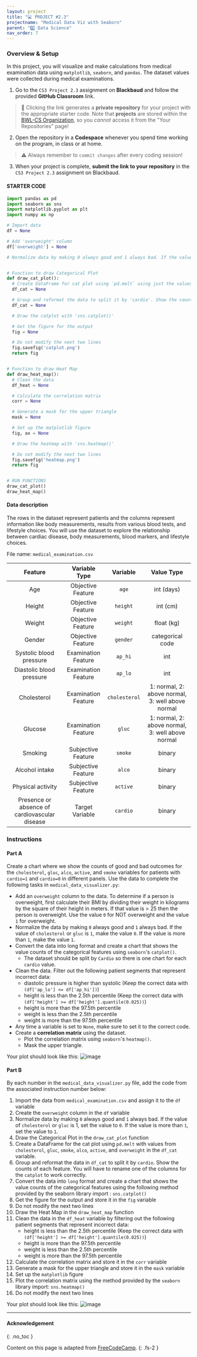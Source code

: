 ```yaml
---
layout: project
title: "💻 PROJECT #2.3"
projectname: "Medical Data Viz with Seaborn"
parent: "2️⃣ Data Science"
nav_order: 7
---
```


### Overview & Setup

In this project, you will visualize and make calculations from medical examination data using `matplotlib`, `seaborn`, and `pandas`. The dataset values were collected during medical examinations.

<div class="setup" markdown="block">

1. Go to the `CS3 Project 2.3` assignment on **Blackbaud** and follow the provided **GitHub Classroom** link.
  > 📁 Clicking the link generates a **private repository** for your project with the appropriate starter code. Note that **projects** are stored within the [BWL-CS Organization](https://github.com/BWL-CS), so you _cannot_ access it from the "Your Repositories" page!
2. Open the repository in a **Codespace** whenever you spend time working on the program, in class or at home. 
  > ⚠️ Always remember to `commit changes` after every coding session!
3. When your project is complete, **submit the link to your repository** in the `CS3 Project 2.3` assignment on Blackbaud.

</div>

#### STARTER CODE

```python
import pandas as pd
import seaborn as sns
import matplotlib.pyplot as plt
import numpy as np

# Import data
df = None

# Add 'overweight' column
df['overweight'] = None

# Normalize data by making 0 always good and 1 always bad. If the value of 'cholesterol' or 'gluc' is 1, make the value 0. If the value is more than 1, make the value 1.


# Function to draw Categorical Plot
def draw_cat_plot():
  # Create DataFrame for cat plot using `pd.melt` using just the values from 'cholesterol', 'gluc', 'smoke', 'alco', 'active', and 'overweight'.
  df_cat = None

  # Group and reformat the data to split it by 'cardio'. Show the counts of each feature. You will have to rename one of the columns for the catplot to work correctly.
  df_cat = None

  # Draw the catplot with 'sns.catplot()'

  # Get the figure for the output
  fig = None

  # Do not modify the next two lines
  fig.savefig('catplot.png')
  return fig


# Function to draw Heat Map
def draw_heat_map():
  # Clean the data
  df_heat = None

  # Calculate the correlation matrix
  corr = None

  # Generate a mask for the upper triangle
  mask = None

  # Set up the matplotlib figure
  fig, ax = None

  # Draw the heatmap with 'sns.heatmap()'

  # Do not modify the next two lines
  fig.savefig('heatmap.png')
  return fig


# RUN FUNCTIONS
draw_cat_plot()
draw_heat_map()

```

#### Data description

The rows in the dataset represent patients and the columns represent information like body measurements, results from various blood tests, and lifestyle choices. You will use the dataset to explore the relationship between cardiac disease, body measurements, blood markers, and lifestyle choices.

File name: `medical_examination.csv`

| Feature | Variable Type | Variable      | Value Type |
|:-------:|:------------:|:-------------:|:----------:|
| Age | Objective Feature | `age` | int (days) |
| Height | Objective Feature | `height` | int (cm) |
| Weight | Objective Feature | `weight` | float (kg) |
| Gender | Objective Feature | `gender` | categorical code |
| Systolic blood pressure | Examination Feature | `ap_hi` | int |
| Diastolic blood pressure | Examination Feature | `ap_lo` | int |
| Cholesterol | Examination Feature | `cholesterol` | 1: normal, 2: above normal, 3: well above normal |
| Glucose | Examination Feature | `gluc` | 1: normal, 2: above normal, 3: well above normal |
| Smoking | Subjective Feature | `smoke` | binary |
| Alcohol intake | Subjective Feature | `alco` | binary |
| Physical activity | Subjective Feature | `active` | binary |
| Presence or absence of cardiovascular disease | Target Variable | `cardio` | binary |

### Instructions

#### Part A

<div class="task" markdown="1">

Create a chart where we show the counts of good and bad outcomes for the `cholesterol`, `gluc`, `alco`, `active`, and `smoke` variables for patients with `cardio=1` and `cardio=0` in different panels. Use the data to complete the following tasks in `medical_data_visualizer.py`:

- Add an `overweight` column to the data. To determine if a person is overweight, first calculate their BMI by dividing their weight in kilograms by the square of their height in meters. If that value is > 25 then the person is overweight. Use the value `0` for NOT overweight and the value `1` for overweight.
- Normalize the data by making `0` always good and `1` always bad. If the value of `cholesterol` or `gluc` is `1`, make the value `0`. If the value is more than `1`, make the value `1`.
- Convert the data into long format and create a chart that shows the value counts of the categorical features using `seaborn`'s `catplot()`.
  - The dataset should be split by `Cardio` so there is one chart for each `cardio` value.
- Clean the data. Filter out the following patient segments that represent incorrect data:
  - diastolic pressure is higher than systolic (Keep the correct data with `(df['ap_lo'] <= df['ap_hi'])`)
  - height is less than the 2.5th percentile (Keep the correct data with `(df['height'] >= df['height'].quantile(0.025))`)
  - height is more than the 97.5th percentile
  - weight is less than the 2.5th percentile
  - weight is more than the 97.5th percentile
- Any time a variable is set to `None`, make sure to set it to the correct code.
- Create a **correlation matrix** using the dataset.
  - Plot the correlation matrix using `seaborn`'s `heatmap()`.
  - Mask the upper triangle.

</div>

Your plot should look like this:
![image](proj203-example1.png)


#### Part B

<div class="task" markdown="1">
  
By each number in the `medical_data_visualizer.py` file, add the code from the associated instruction number below:

1. Import the data from `medical_examination.csv` and assign it to the `df` variable
2. Create the `overweight` column in the `df` variable
3. Normalize data by making `0` always good and `1` always bad. If the value of `cholesterol` or `gluc` is 1, set the value to `0`. If the value is more than `1`, set the value to `1`.
4. Draw the Categorical Plot in the `draw_cat_plot` function
5. Create a DataFrame for the cat plot using `pd.melt` with values from `cholesterol`, `gluc`, `smoke`, `alco`, `active`, and `overweight` in the `df_cat` variable.
6. Group and reformat the data in `df_cat` to split it by `cardio`. Show the counts of each feature. You will have to rename one of the columns for the `catplot` to work correctly.
7. Convert the data into `long` format and create a chart that shows the value counts of the categorical features using the following method provided by the seaborn library import : `sns.catplot()`
8. Get the figure for the output and store it in the `fig` variable 
9. Do not modify the next two lines
10. Draw the Heat Map in the `draw_heat_map` function 
11. Clean the data in the `df_heat` variable by filtering out the following patient segments that represent incorrect data:
    - height is less than the 2.5th percentile (Keep the correct data with `(df['height'] >= df['height'].quantile(0.025))`)
    - height is more than the 97.5th percentile
    - weight is less than the 2.5th percentile
    - weight is more than the 97.5th percentile
12. Calculate the correlation matrix and store it in the `corr` variable
13. Generate a mask for the upper triangle and store it in the `mask` variable
14. Set up the `matplotlib` figure 
15. Plot the correlation matrix using the method provided by the `seaborn` library import: `sns.heatmap()`
16. Do not modify the next two lines

</div>

Your plot should look like this:
![image](proj203-example2.png)

---

#### Acknowledgement
{: .no_toc }

Content on this page is adapted from [FreeCodeCamp](freecodecamp.org).
{: .fs-2 }
